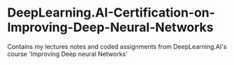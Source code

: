 # DeepLearning.AI-Certification-on-Improving-Deep-Neural-Networks
Contains my lectures notes and coded assignments from DeepLearning.AI's course 'Improving Deep neural Networks'
